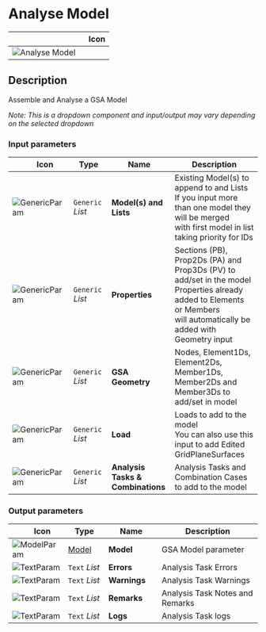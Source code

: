 # Analyse Model
<!--- This file has been auto-generated, do not change it manually! Edit the generator here: https://github.com/arup-group/GSA-Grasshopper/tree/main/DocsGeneration --->

|<img width="150"/> Icon |
| ----------- |
|![Analyse Model](./images/AnalyseModel.png) |

## Description

Assemble and Analyse a GSA Model

_Note: This is a dropdown component and input/output may vary depending on the selected dropdown_

### Input parameters

|<img width="20"/> Icon |<img width="200"/> Type |<img width="200"/> Name |<img width="1000"/> Description |
| ----------- | ----------- | ----------- | ----------- |
|![GenericParam](./images/GenericParam.png) |`Generic` _List_ |**Model(s) and Lists** |Existing Model(s) to append to and Lists<br />If you input more than one model they will be merged<br />with first model in list taking priority for IDs |
|![GenericParam](./images/GenericParam.png) |`Generic` _List_ |**Properties** |Sections (PB), Prop2Ds (PA) and Prop3Ds (PV) to add/set in the model<br />Properties already added to Elements or Members<br />will automatically be added with Geometry input |
|![GenericParam](./images/GenericParam.png) |`Generic` _List_ |**GSA Geometry** |Nodes, Element1Ds, Element2Ds, Member1Ds, Member2Ds and Member3Ds to add/set in model |
|![GenericParam](./images/GenericParam.png) |`Generic` _List_ |**Load** |Loads to add to the model<br />You can also use this input to add Edited GridPlaneSurfaces |
|![GenericParam](./images/GenericParam.png) |`Generic` _List_ |**Analysis Tasks & Combinations** |Analysis Tasks and Combination Cases to add to the model |

### Output parameters

|<img width="20"/> Icon |<img width="200"/> Type |<img width="200"/> Name |<img width="1000"/> Description |
| ----------- | ----------- | ----------- | ----------- |
|![ModelParam](./images/ModelParam.png) |[Model](gsagh-model-parameter.md) |**Model** |GSA Model parameter |
|![TextParam](./images/TextParam.png) |`Text` _List_ |**Errors** |Analysis Task Errors |
|![TextParam](./images/TextParam.png) |`Text` _List_ |**Warnings** |Analysis Task Warnings |
|![TextParam](./images/TextParam.png) |`Text` _List_ |**Remarks** |Analysis Task Notes and Remarks |
|![TextParam](./images/TextParam.png) |`Text` _List_ |**Logs** |Analysis Task logs |


